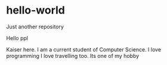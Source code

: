 # hello-world
Just another repository


Hello ppl 

Kaiser here. I am a current student of Computer Science. I love programming
I love travelling too. Its one of my hobby

